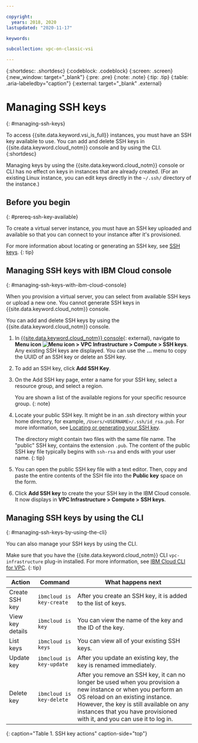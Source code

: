 ```yaml
---

copyright:
  years: 2018, 2020
lastupdated: "2020-11-17"

keywords: 

subcollection: vpc-on-classic-vsi

---
```


{:shortdesc: .shortdesc}
{:codeblock: .codeblock}
{:screen: .screen}
{:new_window: target="_blank"}
{:pre: .pre}
{:note: .note}
{:tip: .tip}
{:table: .aria-labeledby="caption"}
{:external: target="_blank" .external}

# Managing SSH keys
{: #managing-ssh-keys}

To access {{site.data.keyword.vsi_is_full}} instances, you must have an SSH key available to use. You can add and delete SSH keys in {{site.data.keyword.cloud_notm}} console and by using the CLI. 
{:shortdesc}

Managing keys by using the {{site.data.keyword.cloud_notm}} console or CLI has no effect on keys in instances that are already created. (For an existing Linux instance, you can edit keys directly in the `~/.ssh/` directory of the instance.)

## Before you begin
{: #prereq-ssh-key-available}

To create a virtual server instance, you must have an SSH key uploaded and available so that you can connect to your instance after it's provisioned.

For more information about locating or generating an SSH key, see [SSH keys](/docs/vpc-on-classic-vsi?topic=vpc-on-classic-vsi-ssh-keys#ssh-keys).
{: tip}

## Managing SSH keys with IBM Cloud console
{: #managing-ssh-keys-with-ibm-cloud-console}

When you provision a virtual server, you can select from available SSH keys or upload a new one. You cannot generate SSH keys in {{site.data.keyword.cloud_notm}} console.


You can add and delete SSH keys by using the {{site.data.keyword.cloud_notm}} console.
1. In [{{site.data.keyword.cloud_notm}} console](https://console.cloud.ibm.com/vpc){: external}, navigate to **Menu icon ![Menu icon](../icons/icon_hamburger.svg) > VPC Infrastructure > Compute > SSH keys**. Any existing SSH keys are displayed. You can use the **...** menu to copy the UUID of an SSH key or delete an SSH key.
2. To add an SSH key, click **Add SSH Key**.
3. On the Add SSH key page, enter a name for your SSH key, select a resource group, and select a region.

    You are shown a list of the available regions for your specific resource group.
    {: note}
  
4. Locate your public SSH key. It might be in an .ssh directory within your home directory, for example, `/Users/<USERNAME>/.ssh/id_rsa.pub`. For more information, see [Locating or generating your SSH key](/docs/vpc-on-classic-vsi?topic=vpc-on-classic-vsi-ssh-keys#locating-or-generating-your-ssh-key).
  
    The directory might contain two files with the same file name. The "public" SSH key, contains the extension `.pub`. The content of the public SSH key file typically begins with `ssh-rsa` and ends with your user name.
    {: tip}
  
5. You can open the public SSH key file with a text editor. Then, copy and paste the entire contents of the SSH file into the **Public key** space on the form.
6. Click **Add SSH key** to create the your SSH key in the IBM Cloud console. It now displays in **VPC Infrastructure > Compute > SSH keys**.

## Managing SSH keys by using the CLI
{: #managing-ssh-keys-by-using-the-cli}

You can also manage your SSH keys by using the CLI.

Make sure that you have the {{site.data.keyword.cloud_notm}} CLI `vpc-infrastructure` plug-in installed. For more information, see [IBM Cloud CLI for VPC](/docs/vpc-on-classic?topic=vpc-on-classic-vpc-reference).
{: tip}

| Action           | Command                     | What happens next |
| ---------------- | --------------------------- | ----------------- |
| Create SSH key   | `ibmcloud is key-create`    | After you create an SSH key, it is added to the list of keys. |
| View key details | `ibmcloud is key`           | You can view the name of the key and the ID of the key. |
| List keys        | `ibmcloud is keys`          | You can view all of your existing SSH keys. |
| Update key       | `ibmcloud is key-update`    | After you update an existing key, the key is renamed immediately. |
| Delete key       | `ibmcloud is key-delete`    | After you remove an SSH key, it can no longer be used when you provision a new instance or when you perform an OS reload on an existing instance. However, the key is still available on any instances that you have provisioned with it, and you can use it to log in. |
{: caption="Table 1. SSH key actions" caption-side="top"}
